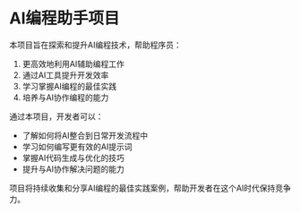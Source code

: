 # AI编程助手项目

本项目旨在探索和提升AI编程技术，帮助程序员：

1. 更高效地利用AI辅助编程工作
2. 通过AI工具提升开发效率
3. 学习掌握AI编程的最佳实践
4. 培养与AI协作编程的能力

通过本项目，开发者可以：
- 了解如何将AI整合到日常开发流程中
- 学习如何编写更有效的AI提示词
- 掌握AI代码生成与优化的技巧
- 提升与AI协作解决问题的能力

项目将持续收集和分享AI编程的最佳实践案例，帮助开发者在这个AI时代保持竞争力。
